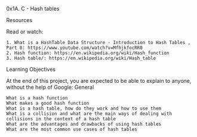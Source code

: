 0x1A. C - Hash tables

Resources

Read or watch:

    1. What is a HashTable Data Structure - Introduction to Hash Tables , Part 0: https://www.youtube.com/watch?v=MfhjkfocRR0
    2. Hash function: https://en.wikipedia.org/wiki/Hash_function
    3. Hash table/: https://en.wikipedia.org/wiki/Hash_table

Learning Objectives

At the end of this project, you are expected to be able to explain to anyone, without the help of Google:
General

    What is a hash function
    What makes a good hash function
    What is a hash table, how do they work and how to use them
    What is a collision and what are the main ways of dealing with collisions in the context of a hash table
    What are the advantages and drawbacks of using hash tables
    What are the most common use cases of hash tables

